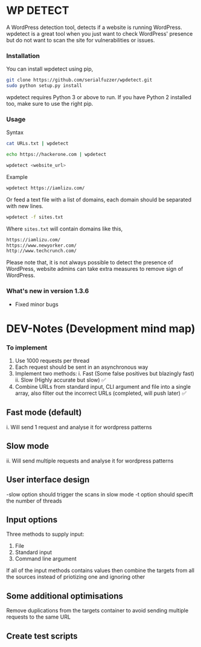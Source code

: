 # WP DETECT
A WordPress detection tool, detects if a website is running WordPress. wpdetect is a great tool when you just want to check WordPress' presence but do not want to scan the site for vulnerabilities or issues.  
### Installation
You can install wpdetect using pip,
```sh
git clone https://github.com/serialfuzzer/wpdetect.git
sudo python setup.py install
```
wpdetect requires Python 3 or above to run. If you have Python 2 installed too, make sure to use the right pip.

### Usage
Syntax

```sh
cat URLs.txt | wpdetect
```

```sh
echo https://hackerone.com | wpdetect
```


```sh
wpdetect <website_url>
```
Example
```sh
wpdetect https://iamlizu.com/
```
Or feed a text file with a list of domains, each domain should be separated with new lines.
```sh
wpdetect -f sites.txt
```
Where `sites.txt` will contain domains like this,
```sh
https://iamlizu.com/
https://www.newyorker.com/
http://www.techcrunch.com/
```

Please note that, it is not always possible to detect the presence of WordPress, website admins can take extra measures to remove sign of WordPress.

### What's new in version 1.3.6
* Fixed minor bugs


# DEV-Notes (Development mind map)

### To implement
1. Use 1000 requests per thread
2. Each request should be sent in an asynchronous way
3. Implement two methods: i. Fast (Some false positives but blazingly fast) ii. Slow (Highly accurate but slow) ✅
4. Combine URLs from standard input, CLI argument and file into a single array, also filter out the incorrect URLs (completed, will push later) ✅


Fast mode (default)
-------------

i. Will send 1 request and analyse it for wordpress patterns

Slow mode
------------

ii. Will send multiple requests and analyse it for wordpress patterns

User interface design 
-----------------------
-slow option should trigger the scans in slow mode
-t option should specift the number of threads

Input options
--------------

Three methods to supply input:
1. File
2. Standard input
3. Command line argument

If all of the input methods contains values then combine the targets from all the sources instead of priotizing one and ignoring other

Some additional optimisations
-------------------------------

Remove duplications from the targets container to avoid sending multiple requests to the same URL

Create test scripts
--------------------

